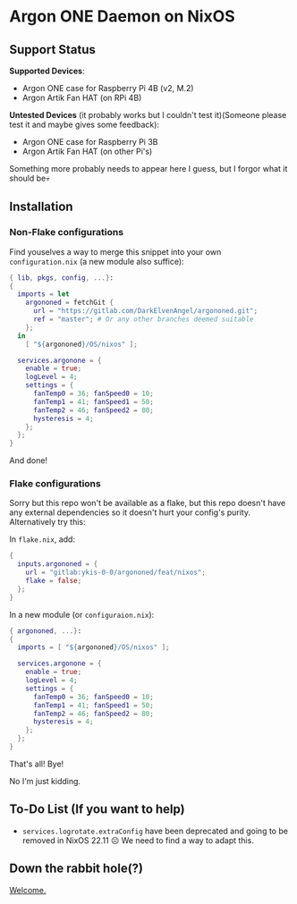 # Argon ONE Daemon on NixOS

## Support Status
**Supported Devices**:
- Argon ONE case for Raspberry Pi 4B (v2, M.2)
- Argon Artik Fan HAT (on RPi 4B)

**Untested Devices** (it probably works but I couldn't test it)(Someone please test it and maybe gives some feedback):
- Argon ONE case for Raspberry Pi 3B
- Argon Artik Fan HAT (on other Pi's)

Something more probably needs to appear here I guess, but I forgor what it should be💀

## Installation

### Non-Flake configurations
Find youselves a way to merge this snippet into your own `configuration.nix` (a new module also suffice):
```nix
{ lib, pkgs, config, ...}:
{
  imports = let
    argononed = fetchGit {
      url = "https://gitlab.com/DarkElvenAngel/argononed.git";
      ref = "master"; # Or any other branches deemed suitable
    };
  in
    [ "${argononed}/OS/nixos" ];

  services.argonone = {
    enable = true;
    logLevel = 4;
    settings = {
      fanTemp0 = 36; fanSpeed0 = 10;
      fanTemp1 = 41; fanSpeed1 = 50;
      fanTemp2 = 46; fanSpeed2 = 80;
      hysteresis = 4;
    };
  };
}
```

And done!

### Flake configurations
Sorry but this repo won't be available as a flake, but this repo doesn't have any external dependencies so it doesn't hurt your config's purity. Alternatively try this:

In `flake.nix`, add:
```nix
{
  inputs.argononed = {
    url = "gitlab:ykis-0-0/argononed/feat/nixos";
    flake = false;
  };
}
```

In a new module (or `configuraion.nix`):
```nix
{ argononed, ...}:
{
  imports = [ "${argononed}/OS/nixos" ];

  services.argonone = {
    enable = true;
    logLevel = 4;
    settings = {
      fanTemp0 = 36; fanSpeed0 = 10;
      fanTemp1 = 41; fanSpeed1 = 50;
      fanTemp2 = 46; fanSpeed2 = 80;
      hysteresis = 4;
    };
  };
}
```

That's all!
Bye!

No I'm just kidding.
## To-Do List (If you want to help)
* `services.logrotate.extraConfig` have been deprecated and going to be removed in NixOS 22.11 ☹ We need to find a way to adapt this.

## Down the rabbit hole(?)
[Welcome.](./SPOILER.md)
